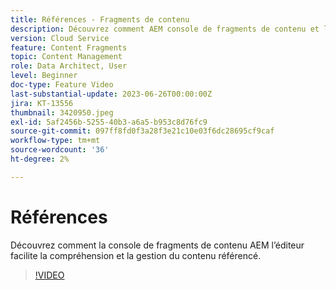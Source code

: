 ```yaml
---
title: Références - Fragments de contenu
description: Découvrez comment AEM console de fragments de contenu et l’éditeur facilitent la gestion du contenu référencé.
version: Cloud Service
feature: Content Fragments
topic: Content Management
role: Data Architect, User
level: Beginner
doc-type: Feature Video
last-substantial-update: 2023-06-26T00:00:00Z
jira: KT-13556
thumbnail: 3420950.jpeg
exl-id: 5af2456b-5255-40b3-a6a5-b953c8d76fc9
source-git-commit: 097ff8fd0f3a28f3e21c10e03f6dc28695cf9caf
workflow-type: tm+mt
source-wordcount: '36'
ht-degree: 2%

---
```


# Références

Découvrez comment la console de fragments de contenu AEM l’éditeur facilite la compréhension et la gestion du contenu référencé.

>[!VIDEO](https://video.tv.adobe.com/v/3420950/?learn=on)
